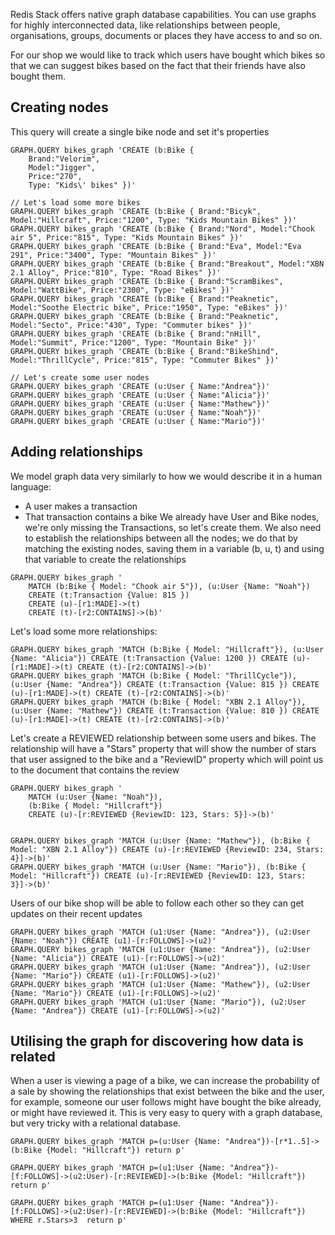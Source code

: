 Redis Stack offers native graph database capabilities. You can use graphs for highly interconnected data, like relationships between people, organisations, groups, documents or places they have access to and so on.

For our shop we would like to track which users have bought which bikes so that we can suggest bikes based on the fact that their friends have also bought them. 

## Creating nodes

This query will create a single bike node and set it's properties
```redis Create a bike node
GRAPH.QUERY bikes_graph 'CREATE (b:Bike { 
    Brand:"Velorim", 
    Model:"Jigger", 
    Price:"270", 
    Type: "Kids\' bikes" })'
```

```redis Load more bikes
// Let's load some more bikes
GRAPH.QUERY bikes_graph 'CREATE (b:Bike { Brand:"Bicyk", Model:"Hillcraft", Price:"1200", Type: "Kids Mountain Bikes" })'
GRAPH.QUERY bikes_graph 'CREATE (b:Bike { Brand:"Nord", Model:"Chook air 5", Price:"815", Type: "Kids Mountain Bikes" })'
GRAPH.QUERY bikes_graph 'CREATE (b:Bike { Brand:"Eva", Model:"Eva 291", Price:"3400", Type: "Mountain Bikes" })'
GRAPH.QUERY bikes_graph 'CREATE (b:Bike { Brand:"Breakout", Model:"XBN 2.1 Alloy", Price:"810", Type: "Road Bikes" })'
GRAPH.QUERY bikes_graph 'CREATE (b:Bike { Brand:"ScramBikes", Model:"WattBike", Price:"2300", Type: "eBikes" })'
GRAPH.QUERY bikes_graph 'CREATE (b:Bike { Brand:"Peaknetic", Model:"Soothe Electric bike", Price:"1950", Type: "eBikes" })'
GRAPH.QUERY bikes_graph 'CREATE (b:Bike { Brand:"Peaknetic", Model:"Secto", Price:"430", Type: "Commuter bikes" })'
GRAPH.QUERY bikes_graph 'CREATE (b:Bike { Brand:"nHill", Model:"Summit", Price:"1200", Type: "Mountain Bike" })'
GRAPH.QUERY bikes_graph 'CREATE (b:Bike { Brand:"BikeShind", Model:"ThrillCycle", Price:"815", Type: "Commuter Bikes" })'
```

```redis Create users
// Let's create some user nodes
GRAPH.QUERY bikes_graph 'CREATE (u:User { Name:"Andrea"})'
GRAPH.QUERY bikes_graph 'CREATE (u:User { Name:"Alicia"})'
GRAPH.QUERY bikes_graph 'CREATE (u:User { Name:"Mathew"})'
GRAPH.QUERY bikes_graph 'CREATE (u:User { Name:"Noah"})'
GRAPH.QUERY bikes_graph 'CREATE (u:User { Name:"Mario"})'
```

## Adding relationships
We model graph data very similarly to how we would describe it in a human language:
- A user makes a transaction
- That transaction contains a bike
We already have User and Bike nodes, we're only missing the Transactions, so let's create them.
We also need to establish the relationships between all the nodes; we do that by matching the existing nodes, saving them in a variable (b, u, t) and using that variable to create the relationships

```redis Model bike sales
GRAPH.QUERY bikes_graph '
    MATCH (b:Bike { Model: "Chook air 5"}), (u:User {Name: "Noah"}) 
    CREATE (t:Transaction {Value: 815 }) 
    CREATE (u)-[r1:MADE]->(t) 
    CREATE (t)-[r2:CONTAINS]->(b)'
```

Let's load some more relationships:
```redis Load more bike sales
GRAPH.QUERY bikes_graph 'MATCH (b:Bike { Model: "Hillcraft"}), (u:User {Name: "Alicia"}) CREATE (t:Transaction {Value: 1200 }) CREATE (u)-[r1:MADE]->(t) CREATE (t)-[r2:CONTAINS]->(b)'
GRAPH.QUERY bikes_graph 'MATCH (b:Bike { Model: "ThrillCycle"}), (u:User {Name: "Andrea"}) CREATE (t:Transaction {Value: 815 }) CREATE (u)-[r1:MADE]->(t) CREATE (t)-[r2:CONTAINS]->(b)'
GRAPH.QUERY bikes_graph 'MATCH (b:Bike { Model: "XBN 2.1 Alloy"}), (u:User {Name: "Mathew"}) CREATE (t:Transaction {Value: 810 }) CREATE (u)-[r1:MADE]->(t) CREATE (t)-[r2:CONTAINS]->(b)'
```

Let's create a REVIEWED relationship between some users and bikes. The relationship will have a "Stars" property that will show the number of stars that user assigned to the bike and a "ReviewID" property which will point us to the document that contains the review 
```redis Model users reviewing bikes
GRAPH.QUERY bikes_graph '
    MATCH (u:User {Name: "Noah"}), 
    (b:Bike { Model: "Hillcraft"}) 
    CREATE (u)-[r:REVIEWED {ReviewID: 123, Stars: 5}]->(b)'


GRAPH.QUERY bikes_graph 'MATCH (u:User {Name: "Mathew"}), (b:Bike { Model: "XBN 2.1 Alloy"}) CREATE (u)-[r:REVIEWED {ReviewID: 234, Stars: 4}]->(b)'
GRAPH.QUERY bikes_graph 'MATCH (u:User {Name: "Mario"}), (b:Bike { Model: "Hillcraft"}) CREATE (u)-[r:REVIEWED {ReviewID: 123, Stars: 3}]->(b)'
```

Users of our bike shop will be able to follow each other so they can get updates on their recent updates
```redis Users can follow each other
GRAPH.QUERY bikes_graph 'MATCH (u1:User {Name: "Andrea"}), (u2:User {Name: "Noah"}) CREATE (u1)-[r:FOLLOWS]->(u2)'
GRAPH.QUERY bikes_graph 'MATCH (u1:User {Name: "Andrea"}), (u2:User {Name: "Alicia"}) CREATE (u1)-[r:FOLLOWS]->(u2)'
GRAPH.QUERY bikes_graph 'MATCH (u1:User {Name: "Andrea"}), (u2:User {Name: "Mario"}) CREATE (u1)-[r:FOLLOWS]->(u2)'
GRAPH.QUERY bikes_graph 'MATCH (u1:User {Name: "Mathew"}), (u2:User {Name: "Mario"}) CREATE (u1)-[r:FOLLOWS]->(u2)'
GRAPH.QUERY bikes_graph 'MATCH (u1:User {Name: "Mario"}), (u2:User {Name: "Andrea"}) CREATE (u1)-[r:FOLLOWS]->(u2)'
```

## Utilising the graph for discovering how data is related
When a user is viewing a page of a bike, we can increase the probability of a sale by showing the relationships that exist between the bike and the user, for example, someone our user follows might have bought the bike already, or might have reviewed it. 
This is very easy to query with a graph database, but very tricky with a relational database.

```redis Check user's connection with a bike
GRAPH.QUERY bikes_graph 'MATCH p=(u:User {Name: "Andrea"})-[r*1..5]->(b:Bike {Model: "Hillcraft"}) return p'
```

```redis All users who I follow who reviewed this bike
GRAPH.QUERY bikes_graph 'MATCH p=(u1:User {Name: "Andrea"})-[f:FOLLOWS]->(u2:User)-[r:REVIEWED]->(b:Bike {Model: "Hillcraft"}) return p'
```

```redis All users who I follow who reviewed this bike with more than 3 stars
GRAPH.QUERY bikes_graph 'MATCH p=(u1:User {Name: "Andrea"})-[f:FOLLOWS]->(u2:User)-[r:REVIEWED]->(b:Bike {Model: "Hillcraft"}) WHERE r.Stars>3  return p'
```